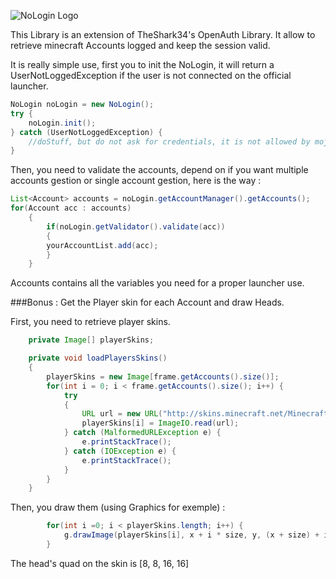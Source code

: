 ![NoLogin Logo](http://image.noelshack.com/fichiers/2015/44/1446068416-nologin.png)

This Library is an extension of TheShark34's OpenAuth Library. 
It allow to retrieve minecraft Accounts logged and keep the session valid.

It is really simple use, first you to init the NoLogin, it will return a UserNotLoggedException if the user is not connected on the official launcher.

```java
NoLogin noLogin = new NoLogin();
try {
	noLogin.init();
} catch (UserNotLoggedException) {
	//doStuff, but do not ask for credentials, it is not allowed by mojang
}
```
Then, you need to validate the accounts, depend on if you want multiple accounts gestion or single account gestion, here is the way :

```java
List<Account> accounts = noLogin.getAccountManager().getAccounts();
for(Account acc : accounts) 
	{
		if(noLogin.getValidator().validate(acc))
		{
		yourAccountList.add(acc);
  		}
	}
```

Accounts contains all the variables you need for a proper launcher use.

###Bonus : Get the Player skin for each Account and draw Heads.

First, you need to retrieve player skins.

```java
	private Image[] playerSkins;

	private void loadPlayersSkins() 
	{
		playerSkins = new Image[frame.getAccounts().size()];
		for(int i = 0; i < frame.getAccounts().size(); i++) {
			try 
			{
				URL url = new URL("http://skins.minecraft.net/MinecraftSkins/" + frame.getAccounts().get(i).getDisplayName() + ".png");
				playerSkins[i] = ImageIO.read(url);
			} catch (MalformedURLException e) {
				e.printStackTrace();
			} catch (IOException e) {
				e.printStackTrace();
			}
		}
	}
```

Then, you draw them (using Graphics for exemple) :

```java
		for(int i =0; i < playerSkins.length; i++) {
			g.drawImage(playerSkins[i], x + i * size, y, (x + size) + i * size, y + size, 8, 8, 16, 16, this);
		}
```

The head's quad on the skin is [8, 8, 16, 16]
